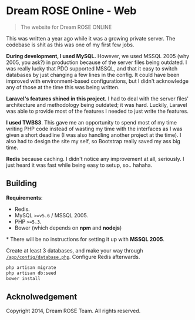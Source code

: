 # Dream ROSE Online - Web
> The website for Dream ROSE ONLINE

This was written a year ago while it was a growing private server. The codebase is shit as this was one of my first few jobs.

**During development, I used MySQL.** However, we used MSSQL 2005 (why 2005, you ask?) in production because of the server files being outdated. I was really lucky that PDO supported MSSQL, and that it easy to switch databases by just changing a few lines in the config. It could have been improved with environment-based configurations, but I didn't acknowledge any of those at the time this was being written.

**Laravel's features shined in this project.** I had to deal with the server files' architecture and methodology being outdated; it was hard. Luckily, Laravel was able to provide most of the features I needed to just write the features.

**I used TWBS3**. This gave me an opportunity to spend most of my time writing PHP code instead of wasting my time with the interfaces as I was given a short deadline (I was also handling another project at the time). I also had to design the site my self, so Bootstrap really saved my ass big time.

**Redis** because caching. I didn't notice any improvement at all, seriously. I just heard it was fast while being easy to setup, so.. hahaha.

## Building

**Requirements**:

- Redis.
- MySQL `>=v5.6` / MSSQL 2005.
- PHP `>=5.3`.
- Bower (which depends on **npm** and **nodejs**)

\* There will be no instructions for setting it up with **MSSQL 2005**.

Create at least 3 databases, and make your way through [`/app/config/database.php`](https://github.com/srph/dream-rose/blob/master/app/config/database.php). Configure Redis afterwards.

```bash
php artisan migrate
php artisan db:seed
bower install
```


## Acknolwedgement

Copyright 2014, Dream ROSE Team. All rights reserved.
